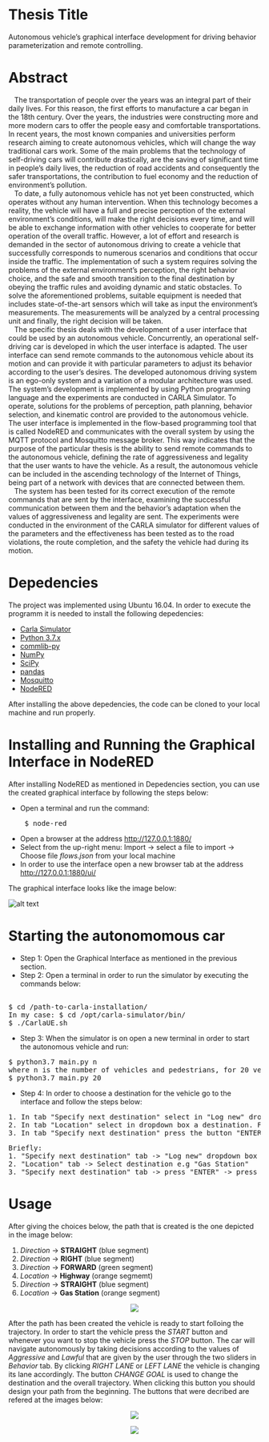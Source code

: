 # Thesis Title
Autonomous vehicle’s graphical interface development for driving
behavior parameterization and remote controlling.

# Abstract
&nbsp;&nbsp;&nbsp;The transportation of people over the years was an integral part of their daily lives.
For this reason, the first efforts to manufacture a car began in the 18th century. Over the
years, the industries were constructing more and more modern cars to offer the people
easy and comfortable transportations. In recent years, the most known companies and
universities perform research aiming to create autonomous vehicles, which will change the
way traditional cars work. Some of the main problems that the technology of self-driving
cars will contribute drastically, are the saving of significant time in people’s daily lives, the
reduction of road accidents and consequently the safer transportations, the contribution
to fuel economy and the reduction of environment’s pollution.<br/>
&nbsp;&nbsp;&nbsp;To date, a fully autonomous vehicle has not yet been constructed, which operates
without any human intervention. When this technology becomes a reality, the vehicle
will have a full and precise perception of the external environment’s conditions, will
make the right decisions every time, and will be able to exchange information with
other vehicles to cooperate for better operation of the overall traffic. However, a lot
of effort and research is demanded in the sector of autonomous driving to create a vehicle
that successfully corresponds to numerous scenarios and conditions that occur inside
the traffic. The implementation of such a system requires solving the problems of the
external environment’s perception, the right behavior choice, and the safe and smooth
transition to the final destination by obeying the traffic rules and avoiding dynamic and
static obstacles. To solve the aforementioned problems, suitable equipment is needed that
includes state-of-the-art sensors which will take as input the environment’s measurements.
The measurements will be analyzed by a central processing unit and finally, the right
decision will be taken.<br/>
&nbsp;&nbsp;&nbsp;The specific thesis deals with the development of a user interface that could be used
by an autonomous vehicle. Concurrently, an operational self-driving car is developed in
which the user interface is adapted. The user interface can send remote commands to
the autonomous vehicle about its motion and can provide it with particular parameters
to adjust its behavior according to the user’s desires. The developed autonomous driving
system is an ego-only system and a variation of a modular architecture was used. The
system’s development is implemented by using Python programming language and the
experiments are conducted in CARLA Simulator. To operate, solutions for the problems
of perception, path planning, behavior selection, and kinematic control are provided to the
autonomous vehicle. The user interface is implemented in the flow-based programming
tool that is called NodeRED and communicates with the overall system by using the
MQTT protocol and Mosquitto message broker. This way indicates that the purpose of
the particular thesis is the ability to send remote commands to the autonomous vehicle,
defining the rate of aggressiveness and legality that the user wants to have the vehicle.
As a result, the autonomous vehicle can be included in the ascending technology of the
Internet of Things, being part of a network with devices that are connected between
them.<br/>
&nbsp;&nbsp;&nbsp;The system has been tested for its correct execution of the remote commands that
are sent by the interface, examining the successful communication between them and
the behavior’s adaptation when the values of aggressiveness and legality are sent. The
experiments were conducted in the environment of the CARLA simulator for different
values of the parameters and the effectiveness has been tested as to the road violations,
the route completion, and the safety the vehicle had during its motion.

# Depedencies
The project was implemented using Ubuntu 16.04. In order to execute the programm it is needed to install the following depedencies: </br>
* [Carla Simulator](https://carla.org/)
* [Python 3.7.x](https://www.python.org/downloads/release/python-370/)
* [commlib-py](https://github.com/robotics-4-all/commlib-py)
* [NumPy](https://numpy.org/)
* [SciPy](https://www.scipy.org/)
* [pandas](https://pandas.pydata.org/)
* [Mosquitto](https://mosquitto.org/download/)
* [NodeRED](https://nodered.org/docs/getting-started/local)
<p> After installing the above depedencies, the code can be cloned to your local machine and run properly. </p>

# Installing and Running the Graphical Interface in NodeRED

After installing NodeRED as mentioned in Depedencies section, you can use the created graphical interface by following the steps below:
* Open a terminal and run the command:
  <pre> $ node-red </pre>
* Open a browser at the address http://127.0.0.1:1880/ 
* Select from the up-right menu: Import -> select a file to import -> Choose file *flows.json* from your local machine 
* In order to use the interface open a new browser tab at the address http://127.0.0.1:1880/ui/ 

<p>The graphical interface looks like the image below:</p>

![alt text](https://github.com/stefanosPap/autonomous-vehicle/blob/master/images/interface.png)

# Starting the autonomomous car
* Step 1: Open the Graphical Interface as mentioned in the previous section.
* Step 2: Open a terminal in order to run the simulator by executing the commands below:
<pre> 
$ cd /path-to-carla-installation/ 
In my case: $ cd /opt/carla-simulator/bin/ 
$ ./CarlaUE.sh
</pre> 
* Step 3: When the simulator is on open a new terminal in order to start the autonomous vehicle and run:
<pre>
$ python3.7 main.py n
where n is the number of vehicles and pedestrians, for 20 vehicles and 20 pedestrians run:
$ python3.7 main.py 20
</pre>
* Step 4: In order to choose a destination for the vehicle go to the interface and follow the steps below:
<pre>
1. In tab "Specify next destination" select in "Log new" dropdown box the option "Location".
2. In tab "Location" select in dropdown box a destination. For navigating to the "Gas Station" select the option "Gas Station".
3. In tab "Specify next destination" press the button "ENTER" to log the destination and then press the button "DONE" to complete the procedure and create the optimal path to the destination.
</pre>
<pre>
Briefly:
1. "Specify next destination" tab -> "Log new" dropdown box -> Select "Location"
2. "Location" tab -> Select destination e.g "Gas Station"
3. "Specify next destination" tab -> press "ENTER" -> press "DONE"
</pre>

# Usage
After giving the choices below, the path that is created is the one depicted in the image below:
1. *Direction* -> **STRAIGHT** (blue segment)
2. *Direction* -> **RIGHT** (blue segment)
3. *Direction* -> **FORWARD** (green segment)
4. *Location* -> **Highway** (orange segmemt)
5. *Direction* -> **STRAIGHT** (blue segment)
6. *Location* -> **Gas Station** (orange segment)

<p align="center">
  <img src="https://github.com/stefanosPap/autonomous-vehicle/blob/master/images/trajectory.png" />
</p>

After the path has been created the vehicle is ready to start folloing the trajectory. In order to start the vehicle press the *START* button and whenever you want  to stop the vehicle press the *STOP* button. The car will navigate autonomously by taking decisions according to the values of *Aggressive* and *Lawful* that are given by the user through the two sliders in *Behavior* tab. By clicking *RIGHT LANE* or *LEFT LANE* the vehicle is changing its lane accordingly. The button *CHANGE GOAL* is used to change the destination and the overall trajectory. When clicking this button you should design your path from the beginning. The buttons that were decribed are refered at the images below: 

<p align="center">
  <img src="https://github.com/stefanosPap/autonomous-vehicle/blob/master/images/handle_vehicle.png" />
</p>
<p align="center">
  <img src="https://github.com/stefanosPap/autonomous-vehicle/blob/master/images/behavior.png" />
</p>
